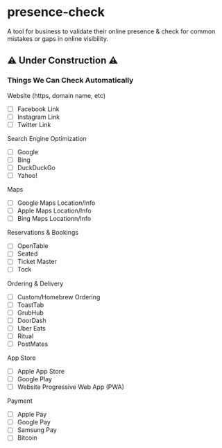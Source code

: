 # presence-check
A tool for business to validate their online presence &amp; check for common mistakes or gaps in online visibility.

## ⚠️ Under Construction ⚠️

### Things We Can Check Automatically

Website (https, domain name, etc)
- [ ] Facebook Link
- [ ] Instagram Link
- [ ] Twitter Link

Search Engine Optimization
- [ ] Google
- [ ] Bing
- [ ] DuckDuckGo
- [ ] Yahoo!

Maps
- [ ] Google Maps Location/Info
- [ ] Apple Maps Location/Info
- [ ] Bing Maps Locationn/Info

Reservations & Bookings
- [ ] OpenTable
- [ ] Seated
- [ ] Ticket Master
- [ ] Tock
 
Ordering & Delivery
- [ ] Custom/Homebrew Ordering
- [ ] ToastTab
- [ ] GrubHub
- [ ] DoorDash
- [ ] Uber Eats
- [ ] Ritual
- [ ] PostMates

App Store
- [ ] Apple App Store
- [ ] Google Play
- [ ] Website Progressive Web App (PWA)

Payment
- [ ] Apple Pay
- [ ] Google Pay
- [ ] Samsung Pay
- [ ] Bitcoin
